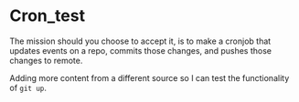 # Cron_test

The mission should you choose to accept it, is to make a cronjob that updates events on a repo, commits those changes, and pushes those changes to remote.


Adding more content from a different source so I can test the functionality of `git up`.
